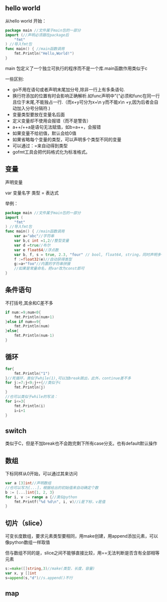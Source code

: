 ## hello world

从hello world 开始：

```go
package main //文件属于main包的一部分
import (//声明必须跟在package后
	"fmt"
) //导入fmt包
func main() { //main函数调用
	fmt.Println("Hello,World!")
}
```

main 包定义了一个独立可执行的程序而不是一个库.main函数作用类似于c

一些区别:

* go不用在语句或者声明末尾加分号,除非一行上有多条语句.
* 换行符添加的位置有时会影响正确解析.如func声明中”{“必须和func在同一行且位于末尾,不能独占一行.（而x+y可分为x+\n y而不能x\n +y,因为后者会自动加入分号分隔符.)
* 变量类型要放在变量名后面
* 定义变量却不使用会报错（而不是警告）
* a++/++a是语句无法赋值，如b=a++，会报错
* 如果变量不给初值，默认会给0值
* 如果省略每个变量的类型，可以声明多个类型不同的变量
* 可以通过：=来自动得到类型
* gofmt工具会把代码格式化为标准格式。

## 变量

声明变量

var 变量名字 类型 = 表达式

举例：

```go
package main //文件属于main包的一部分
import (
	"fmt"
) //导入fmt包
func main() { //main函数调用
	var a="abc"//字符串
	var b,c int =1,2//整型变量
    var d =true//布尔
    var e float64//浮点数
    var b, f, s = true, 2.3, "four" // bool, float64, string，同时声明多个类型变量
    f :=float32(e)//自动获得类型
    g:=a+"foo"//内置的字符串拼接
    //如果是常量命名，把var改为const即可
}
```

## 条件语句

不打括号,其余和C差不多

```go
if num:=9;num<0{
    fmt.Println(num+1)
}else if num==9{
    fmt.Println(num)
}else{
    fmt.Println(num-1)
}
```

## 循环

```go 
for{
    fmt.Println("1")
}//死循环，类似于while(1),可以加break跳出，此外，continue差不多
for j:=7;j<9;j++{//类似于c
    fmt.Println(j)
}
//也可以类似于while的写法：
for i<=3{
    fmt.Println(i)
    i=i+1
}
```

## switch

类似于C，但是不加break也不会跑完剩下所有case分支。也有default默认操作

## 数组

下标同样从0开始，可以通过其来访问

``` go
var a [3]int//声明数组
//也可以写为[...]，根据给出的初始值来自动确定个数
b := [...]int{1, 2, 3}
for i, v := range a {//类似python
    fmt.Printf("%d %d\n", i, v)//i是下标，v是值
}
```

## 切片（slice）

可变长度数组，要求元素类型要相同，用make创建，用append添加元素，可以像python数组一样取值

但与数组不同的是，slice之间不能够直接比较，用==无法判断是否含有全部相等元素

``` go
s:=make([]string,3)//make(类型，长度，容量)
var x, y []int
s=append(s,"d")//s.append()不行
```

## map

